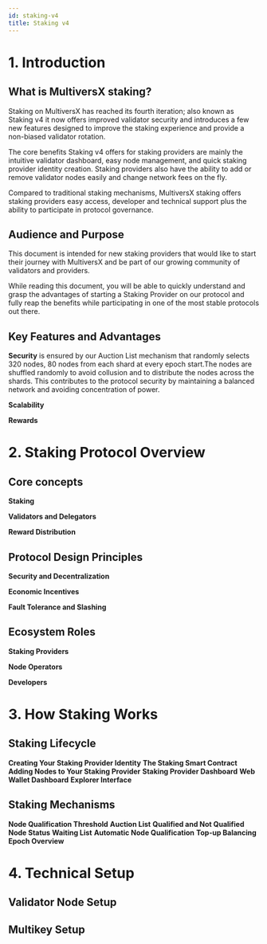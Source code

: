 ```yaml
---
id: staking-v4
title: Staking v4
---
```


[comment]: # (mx-context-auto)

# **1. Introduction**

## What is MultiversX staking?

Staking on MultiversX has reached its fourth iteration; also known as Staking v4 it now offers improved validator security and introduces a few new features designed to improve the staking experience and provide a non-biased 
validator rotation.

The core benefits Staking v4 offers for staking providers are mainly the intuitive validator dashboard, 
easy node management, and quick staking provider identity creation. Staking providers also have the ability to add 
or remove validator nodes easily and change network fees on the fly.

Compared to traditional staking mechanisms, MultiversX staking offers staking providers easy access, developer and technical support plus the ability to participate in protocol governance.

## Audience and Purpose

This document is intended for new staking providers that would like to start their journey with MultiversX and be part
 of our growing community of validators and providers.

While reading this document, you will be able to quickly understand and grasp the advantages of starting a Staking Provider on our protocol and fully reap the benefits while participating in one of the most stable protocols out there.

## Key Features and Advantages

**Security** is ensured by our Auction List mechanism that randomly selects 320 nodes, 80 nodes from each shard at every epoch start.The nodes are shuffled randomly to avoid collusion and to distribute the nodes across the shards. This contributes to the protocol security by maintaining a balanced network and avoiding concentration of power. 

**Scalability**

**Rewards**


# **2. Staking Protocol Overview**

## Core concepts

**Staking**

**Validators and Delegators**

**Reward Distribution**

## Protocol Design Principles

**Security and Decentralization**

**Economic Incentives**

**Fault Tolerance and Slashing**

## Ecosystem Roles

**Staking Providers**

**Node Operators**

**Developers**


# **3. How Staking Works**

## Staking Lifecycle

**Creating Your Staking Provider Identity**
**The Staking Smart Contract**
**Adding Nodes to Your Staking Provider**
**Staking Provider Dashboard**
**Web Wallet Dashboard**
**Explorer Interface**

## Staking Mechanisms

**Node Qualification Threshold**
**Auction List**
**Qualified and Not Qualified Node Status**
**Waiting List**
**Automatic Node Qualification**
**Top-up Balancing**
**Epoch Overview**

# **4. Technical Setup**

## Validator Node Setup

## Multikey Setup

